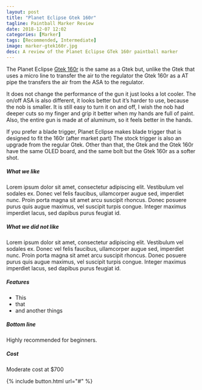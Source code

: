 ```yaml
---
layout: post
title: "Planet Eclipse Gtek 160r"
tagline: Paintball Marker Review
date: 2018-12-07 12:02
categories: [Marker]
tags: [Recommended, Intermediate]
image: marker-gtek160r.jpg
desc: A review of the Planet Eclipse GTek 160r paintball marker
---
```


The Planet Eclipse [Gtek 160r][aws] is the same as a Gtek but, unlike the Gtek that uses a micro line to transfer the air to the regulator the Gtek 160r as a AT pipe the transfers the air from the ASA to the regulator. 

It does not change the performance of the gun it just looks a lot cooler. The on/off ASA is also different, it looks better but it’s harder to use, because the nob is smaller. It is still easy to turn it on and off, I wish the nob had deeper cuts so my finger and grip it better when my hands are full of paint. Also, the entire gun is made at of aluminum, so it feels better in the hands. 

If you prefer a blade trigger, Planet Eclipse makes blade trigger that is designed to fit the 160r (after market part) The stock trigger is also an upgrade from the regular Gtek. Other than that, the Gtek and the Gtek 160r have the same OLED board, and the same bolt but the Gtek 160r as a softer shot.

##### What we like

Lorem ipsum dolor sit amet, consectetur adipiscing elit. Vestibulum vel sodales ex. Donec vel felis faucibus, ullamcorper augue sed, imperdiet nunc. Proin porta magna sit amet arcu suscipit rhoncus. Donec posuere purus quis augue maximus, vel suscipit turpis congue. Integer maximus imperdiet lacus, sed dapibus purus feugiat id. 

##### What we did not like

Lorem ipsum dolor sit amet, consectetur adipiscing elit. Vestibulum vel sodales ex. Donec vel felis faucibus, ullamcorper augue sed, imperdiet nunc. Proin porta magna sit amet arcu suscipit rhoncus. Donec posuere purus quis augue maximus, vel suscipit turpis congue. Integer maximus imperdiet lacus, sed dapibus purus feugiat id. 

##### Features

* This
* that
* and another things

##### Bottom line

Highly recommended for beginners.

##### Cost 

Moderate cost at $700

{% include button.html url="#" %}


[aws]: # "Link to Gtek 160r Paintball Marker at Amazon"
